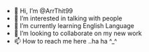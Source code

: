 - 👋 Hi, I’m @ArrThit99
- 👀 I’m interested in talking with people
- 🌱 I’m currently learning English Language
- 💞️ I’m looking to collaborate on my new work
- 📫 How to reach me here ..ha ha ^_^

<!---
ArrThit99/ArrThit99 is a ✨ special ✨ repository because its `README.md` (this file) appears on your GitHub profile.
You can click the Preview link to take a look at your changes.
---> 
